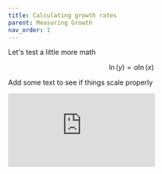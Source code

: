 ```yaml
---
title: Calculating growth rates
parent: Measuring Growth
nav_order: 1
---
```


Let's test a little more math

$$
\ln(y) = \alpha \ln(x)
$$

Add some text to see if things scale properly

<div class="embed-container"><iframe src="https://fred.stlouisfed.org/graph/graph-landing.php?g=rtnY&width=670&height=475" scrolling="no" frameborder="0" style="overflow:hidden;" allowTransparency="true" loading="lazy"></iframe></div><script src="https://fred.stlouisfed.org/graph/js/embed.js" type="text/javascript"></script>